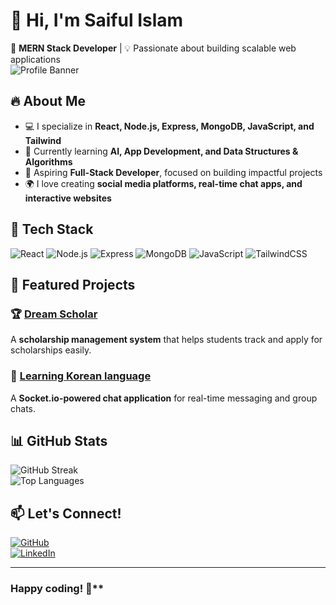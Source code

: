 # 👋 Hi, I'm Saiful Islam  

🚀 **MERN Stack Developer** | 💡 Passionate about building scalable web applications  
![Profile Banner](https://i.ibb.co.com/tMxYHz28/github-header-image.png) <!-- Add a banner image if you want -->

## 🔥 About Me  
- 💻 I specialize in **React, Node.js, Express, MongoDB, JavaScript, and Tailwind**  
- 🚀 Currently learning **AI, App Development, and Data Structures & Algorithms**  
- 🎯 Aspiring **Full-Stack Developer**, focused on building impactful projects  
- 🌍 I love creating **social media platforms, real-time chat apps, and interactive websites**  

## 🔧 Tech Stack  
![React](https://img.shields.io/badge/React-20232A?style=for-the-badge&logo=react&logoColor=61DAFB)
![Node.js](https://img.shields.io/badge/Node.js-43853D?style=for-the-badge&logo=node.js&logoColor=white)
![Express](https://img.shields.io/badge/Express.js-404D59?style=for-the-badge)
![MongoDB](https://img.shields.io/badge/MongoDB-4EA94B?style=for-the-badge&logo=mongodb&logoColor=white)
![JavaScript](https://img.shields.io/badge/JavaScript-F7DF1E?style=for-the-badge&logo=javascript&logoColor=black)
![TailwindCSS](https://img.shields.io/badge/TailwindCSS-38B2AC?style=for-the-badge&logo=tailwind-css&logoColor=white)  

## 🌟 Featured Projects  
### 🏆 [Dream Scholar](https://scholarshipmanagment109710.netlify.app/)  
A **scholarship management system** that helps students track and apply for scholarships easily.  

### 💬 [Learning Korean language](https://lingo-bingo-assignment9.netlify.app/)  
A **Socket.io-powered chat application** for real-time messaging and group chats.  
 
## 📊 GitHub Stats  
![GitHub Streak](https://github-readme-streak-stats.herokuapp.com/?user=your-username&theme=tokyonight)  
![Top Languages](https://github-readme-stats.vercel.app/api/top-langs/?username=your-username&layout=compact&theme=tokyonight)  

## 📫 Let's Connect!  
[![GitHub](https://img.shields.io/badge/GitHub-181717?style=for-the-badge&logo=github&logoColor=white)](https://github.com/Saiful109710)  
[![LinkedIn](https://img.shields.io/badge/LinkedIn-0A66C2?style=for-the-badge&logo=linkedin&logoColor=white)](https://linkedin.com/in/saiful-islam-666208344/)  


---  

###  Happy coding! 🚀**  

<!--
**Saiful109710/Saiful109710** is a ✨ _special_ ✨ repository because its `README.md` (this file) appears on your GitHub profile.

Here are some ideas to get you started:

- 🔭 I’m currently working on ...
- 🌱 I’m currently learning ...
- 👯 I’m looking to collaborate on ...
- 🤔 I’m looking for help with ...
- 💬 Ask me about ...
- 📫 How to reach me: ...
- 😄 Pronouns: ...
- ⚡ Fun fact: ...
-->
